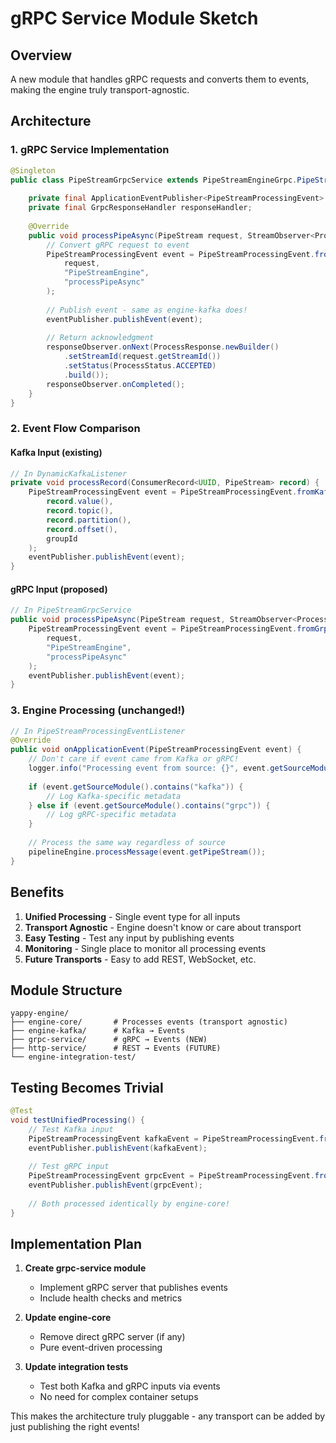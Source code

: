 # gRPC Service Module Sketch

## Overview
A new module that handles gRPC requests and converts them to events, making the engine truly transport-agnostic.

## Architecture

### 1. gRPC Service Implementation
```java
@Singleton
public class PipeStreamGrpcService extends PipeStreamEngineGrpc.PipeStreamEngineImplBase {
    
    private final ApplicationEventPublisher<PipeStreamProcessingEvent> eventPublisher;
    private final GrpcResponseHandler responseHandler;
    
    @Override
    public void processPipeAsync(PipeStream request, StreamObserver<ProcessResponse> responseObserver) {
        // Convert gRPC request to event
        PipeStreamProcessingEvent event = PipeStreamProcessingEvent.fromGrpc(
            request,
            "PipeStreamEngine",
            "processPipeAsync"
        );
        
        // Publish event - same as engine-kafka does!
        eventPublisher.publishEvent(event);
        
        // Return acknowledgment
        responseObserver.onNext(ProcessResponse.newBuilder()
            .setStreamId(request.getStreamId())
            .setStatus(ProcessStatus.ACCEPTED)
            .build());
        responseObserver.onCompleted();
    }
}
```

### 2. Event Flow Comparison

#### Kafka Input (existing)
```java
// In DynamicKafkaListener
private void processRecord(ConsumerRecord<UUID, PipeStream> record) {
    PipeStreamProcessingEvent event = PipeStreamProcessingEvent.fromKafka(
        record.value(),
        record.topic(),
        record.partition(),
        record.offset(),
        groupId
    );
    eventPublisher.publishEvent(event);
}
```

#### gRPC Input (proposed)
```java
// In PipeStreamGrpcService
public void processPipeAsync(PipeStream request, StreamObserver<ProcessResponse> responseObserver) {
    PipeStreamProcessingEvent event = PipeStreamProcessingEvent.fromGrpc(
        request,
        "PipeStreamEngine",
        "processPipeAsync"
    );
    eventPublisher.publishEvent(event);
}
```

### 3. Engine Processing (unchanged!)
```java
// In PipeStreamProcessingEventListener
@Override
public void onApplicationEvent(PipeStreamProcessingEvent event) {
    // Don't care if event came from Kafka or gRPC!
    logger.info("Processing event from source: {}", event.getSourceModule());
    
    if (event.getSourceModule().contains("kafka")) {
        // Log Kafka-specific metadata
    } else if (event.getSourceModule().contains("grpc")) {
        // Log gRPC-specific metadata
    }
    
    // Process the same way regardless of source
    pipelineEngine.processMessage(event.getPipeStream());
}
```

## Benefits

1. **Unified Processing** - Single event type for all inputs
2. **Transport Agnostic** - Engine doesn't know or care about transport
3. **Easy Testing** - Test any input by publishing events
4. **Monitoring** - Single place to monitor all processing events
5. **Future Transports** - Easy to add REST, WebSocket, etc.

## Module Structure
```
yappy-engine/
├── engine-core/       # Processes events (transport agnostic)
├── engine-kafka/      # Kafka → Events
├── grpc-service/      # gRPC → Events (NEW)
├── http-service/      # REST → Events (FUTURE)
└── engine-integration-test/
```

## Testing Becomes Trivial
```java
@Test
void testUnifiedProcessing() {
    // Test Kafka input
    PipeStreamProcessingEvent kafkaEvent = PipeStreamProcessingEvent.fromKafka(...);
    eventPublisher.publishEvent(kafkaEvent);
    
    // Test gRPC input  
    PipeStreamProcessingEvent grpcEvent = PipeStreamProcessingEvent.fromGrpc(...);
    eventPublisher.publishEvent(grpcEvent);
    
    // Both processed identically by engine-core!
}
```

## Implementation Plan

1. **Create grpc-service module**
   - Implement gRPC server that publishes events
   - Include health checks and metrics

2. **Update engine-core** 
   - Remove direct gRPC server (if any)
   - Pure event-driven processing

3. **Update integration tests**
   - Test both Kafka and gRPC inputs via events
   - No need for complex container setups

This makes the architecture truly pluggable - any transport can be added by just publishing the right events!